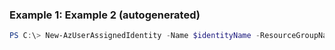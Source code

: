 ### Example 1: Example 2 (autogenerated)
```powershell
PS C:\> New-AzUserAssignedIdentity -Name $identityName -ResourceGroupName $rgName
```


